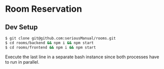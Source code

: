# Room Reservation

## Dev Setup

```bash
$ git clone git@github.com:seriousManual/rooms.git
$ cd rooms/backend && npm i && npm start
$ cd rooms/frontend && npm i && npm start
```

Execute the last line in a separate bash instance since both processes have to run in parallel.